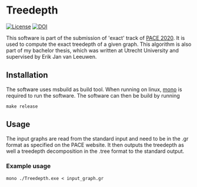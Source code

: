 # Treedepth

[![License](https://img.shields.io/github/license/PhiliPdB/treedepth-exact)](./LICENSE)
[![DOI](https://zenodo.org/badge/DOI/10.5281/zenodo.3866006.svg)](https://doi.org/10.5281/zenodo.3866006)

This software is part of the submission of 'exact' track of [PACE 2020](https://pacechallenge.org/2020/). It is used to compute the exact treedepth of a given graph. This algorithm is also part of my bachelor thesis, which was written at Utrecht University and supervised by Erik Jan van Leeuwen.


## Installation
The software uses msbuild as build tool. When running on linux, [mono](https://www.mono-project.com/) is required to run the software.
The software can then be build by running
```
make release
```

## Usage
The input graphs are read from the standard input and need to be in the .gr format as specified on the PACE website. It then outputs the treedepth as well a treedepth decomposition in the .tree format to the standard output.

### Example usage
```
mono ./Treedepth.exe < input_graph.gr
```


